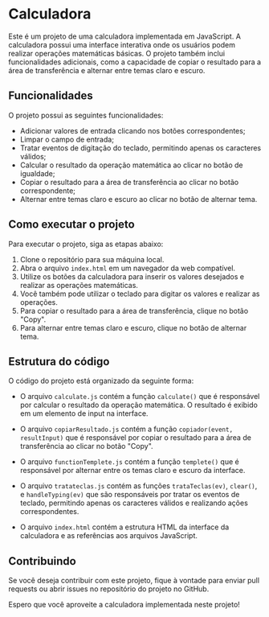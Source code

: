 # Calculadora

Este é um projeto de uma calculadora implementada em JavaScript. A calculadora possui uma interface interativa onde os usuários podem realizar operações matemáticas básicas. O projeto também inclui funcionalidades adicionais, como a capacidade de copiar o resultado para a área de transferência e alternar entre temas claro e escuro.

## Funcionalidades

O projeto possui as seguintes funcionalidades:

- Adicionar valores de entrada clicando nos botões correspondentes;
- Limpar o campo de entrada;
- Tratar eventos de digitação do teclado, permitindo apenas os caracteres válidos;
- Calcular o resultado da operação matemática ao clicar no botão de igualdade;
- Copiar o resultado para a área de transferência ao clicar no botão correspondente;
- Alternar entre temas claro e escuro ao clicar no botão de alternar tema.

## Como executar o projeto

Para executar o projeto, siga as etapas abaixo:

1. Clone o repositório para sua máquina local.
2. Abra o arquivo `index.html` em um navegador da web compatível.
3. Utilize os botões da calculadora para inserir os valores desejados e realizar as operações matemáticas.
4. Você também pode utilizar o teclado para digitar os valores e realizar as operações.
5. Para copiar o resultado para a área de transferência, clique no botão "Copy".
6. Para alternar entre temas claro e escuro, clique no botão de alternar tema.

## Estrutura do código

O código do projeto está organizado da seguinte forma:

- O arquivo `calculate.js` contém a função `calculate()` que é responsável por calcular o resultado da operação matemática. O resultado é exibido em um elemento de input na interface.

- O arquivo `copiarResultado.js` contém a função `copiador(event, resultInput)` que é responsável por copiar o resultado para a área de transferência ao clicar no botão "Copy".

- O arquivo `functionTemplete.js` contém a função `templete()` que é responsável por alternar entre os temas claro e escuro da interface.

- O arquivo `tratateclas.js` contém as funções `trataTeclas(ev)`, `clear()`, e `handleTyping(ev)` que são responsáveis por tratar os eventos de teclado, permitindo apenas os caracteres válidos e realizando ações correspondentes.

- O arquivo `index.html` contém a estrutura HTML da interface da calculadora e as referências aos arquivos JavaScript.

## Contribuindo

Se você deseja contribuir com este projeto, fique à vontade para enviar pull requests ou abrir issues no repositório do projeto no GitHub.

Espero que você aproveite a calculadora implementada neste projeto!
